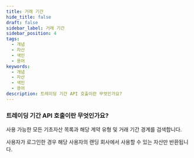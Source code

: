 ```yaml
---
title: 거래 기간
hide_title: false
draft: false
sidebar_label: 거래 기간
sidebar_position: 4
tags:
  - 개념
  - 자산
  - 색인
  - 용어
keywords:
  - 개념
  - 자산
  - 색인
  - 용어
description: 트레이딩 기간 API 호출이란 무엇인가요?
---
```


### 트레이딩 기간 API 호출이란 무엇인가요?

사용 가능한 모든 기초자산 목록과 해당 계약 유형 및 거래 기간 경계를 검색합니다.

사용자가 로그인한 경우 해당 사용자의 랜딩 회사에서 사용할 수 있는 자산만 반환됩니다.

